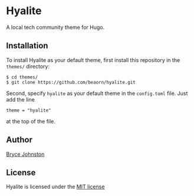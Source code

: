 # Hyalite

A local tech community theme for Hugo.

## Installation

To install Hyalite as your default theme, first install this repository in the `themes/` directory:

    $ cd themes/
    $ git clone https://github.com/beaorn/hyalite.git

Second, specify `hyalite` as your default theme in the `config.toml` file. Just add the line

    theme = "hyalite"

at the top of the file.

## Author

[Bryce Johnston](https://github.com/beaorn)

## License

Hyalite is licensed under the [MIT license](LICENSE)
